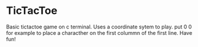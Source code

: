 # TicTacToe
Basic tictactoe game on c terminal.
Uses a coordinate sytem to play.
put 0 0 for example to place a characther on the first colummn of the first line.
Have fun!
